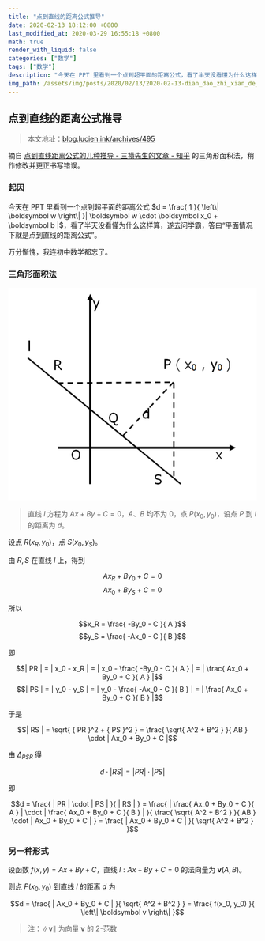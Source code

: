 ```yaml
---
title: "点到直线的距离公式推导"
date: 2020-02-13 18:12:00 +0800
last_modified_at: 2020-03-29 16:55:18 +0800
math: true
render_with_liquid: false
categories: ["数学"]
tags: ["数学"]
description: "今天在 PPT 里看到一个点到超平面的距离公式，看了半天没看懂为什么这样算，遂去问学霸，答曰“平面情况下就是点到直线的距离公式”。本文地址：blog.lucien.ink/archives/495"
img_path: /assets/img/posts/2020/02/13/2020-02-13-dian_dao_zhi_xian_de_ju_li_gong_shi_tui_dao/
---
```


## 点到直线的距离公式推导

> 本文地址：[blog.lucien.ink/archives/495][this]

摘自 [点到直线距离公式的几种推导 - 三横先生的文章 - 知乎][zhihu] 的三角形面积法，稍作修改并更正书写错误。

### 起因

今天在 PPT 里看到一个点到超平面的距离公式 $d = \frac{ 1 }{ \left\| \boldsymbol w \right\| }| \boldsymbol w \cdot \boldsymbol x_0 + \boldsymbol b |$，看了半天没看懂为什么这样算，遂去问学霸，答曰“平面情况下就是点到直线的距离公式”。

万分惭愧，我连初中数学都忘了。

### 三角形面积法

![图片来自知乎][pic]

> 直线 $l$ 方程为 $Ax + By + C = 0$，$A$、$B$ 均不为 $0$，点 $P(x_0, y_0)$，设点 $P$ 到 $l$ 的距离为 $d$。

设点 $R(x_R, y_0)$，点 $S(x_0, y_S)$。

由 $R, S$ 在直线 $l$ 上，得到

$$Ax_R + By_0 + C = 0$$$$Ax_0 + By_S + C = 0$$

所以

$$x_R = \frac{ -By_0 - C }{ A }$$$$y_S = \frac{ -Ax_0 - C }{ B }$$

即

$$| PR | = | x_0 - x_R | = | x_0 - \frac{ -By_0 - C }{ A } | = | \frac{ Ax_0 + By_0 + C }{ A } |$$$$| PS | = | y_0 - y_S | = | y_0 - \frac{ -Ax_0 - C }{ B } | = | \frac{ Ax_0 + By_0 + C }{ B } |$$

于是

$$| RS | = \sqrt{ { PR }^2 + { PS }^2 } = \frac{ \sqrt{ A^2 + B^2 } }{ AB } \cdot | Ax_0 + By_0 + C |$$

由 $\Delta_{PSR}$ 得

$$d \cdot | RS | = | PR | \cdot | PS |$$

即

$$d = \frac{ | PR | \cdot | PS | }{ | RS | } = \frac{ | \frac{ Ax_0 + By_0 + C }{ A } | \cdot | \frac{ Ax_0 + By_0 + C }{ B } | }{ \frac{ \sqrt{ A^2 + B^2 } }{ AB } \cdot | Ax_0 + By_0 + C | } = \frac{ | Ax_0 + By_0 + C | }{ \sqrt{ A^2 + B^2 } }$$

### 另一种形式

设函数 $f(x, y) = Ax + By + C$，直线 $l: Ax + By + C = 0$ 的法向量为 $\boldsymbol v(A, B)$。

则点 $P(x_0, y_0)$ 到直线 $l$ 的距离 $d$ 为

$$d = \frac{ | Ax_0 + By_0 + C | }{ \sqrt{ A^2 + B^2 } } = \frac{ f(x_0, y_0) }{ \left\| \boldsymbol v \right\| }$$

> 注：$\left\| \boldsymbol v \right\|$ 为向量 $\boldsymbol v$ 的 2-范数

[this]: https://blog.lucien.ink/archives/495/
[zhihu]: https://zhuanlan.zhihu.com/p/26307123
[pic]: assets/img/posts/2020/02/13/2020-02-13-dian_dao_zhi_xian_de_ju_li_gong_shi_tui_dao/pic.png